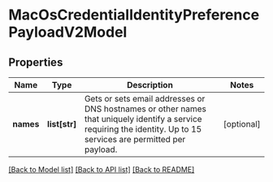 # MacOsCredentialIdentityPreferencePayloadV2Model

## Properties
Name | Type | Description | Notes
------------ | ------------- | ------------- | -------------
**names** | **list[str]** | Gets or sets email addresses or DNS hostnames or other names that uniquely identify a service  requiring the identity. Up to 15 services are permitted per payload. | [optional] 

[[Back to Model list]](../README.md#documentation-for-models) [[Back to API list]](../README.md#documentation-for-api-endpoints) [[Back to README]](../README.md)


